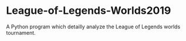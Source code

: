 # League-of-Legends-Worlds2019
A Python program which detailly analyze the League of Legends worlds tournament. 
